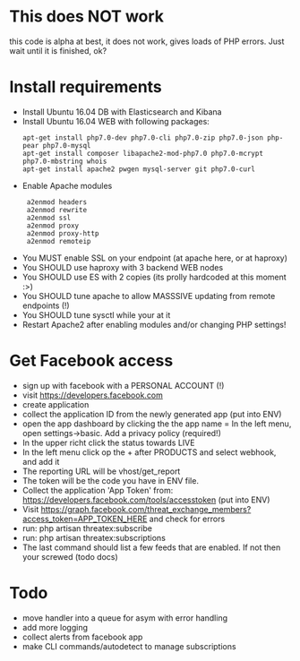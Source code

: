 # This does NOT work
this code is alpha at best, it does not work, gives loads of PHP errors. Just wait until
it is finished, ok?

# Install requirements
- Install Ubuntu 16.04 DB with Elasticsearch and Kibana
- Install Ubuntu 16.04 WEB with following packages:
  ````  
  apt-get install php7.0-dev php7.0-cli php7.0-zip php7.0-json php-pear php7.0-mysql 
  apt-get install composer libapache2-mod-php7.0 php7.0-mcrypt php7.0-mbstring whois
  apt-get install apache2 pwgen mysql-server git php7.0-curl
  ````
- Enable Apache modules
  ````
   a2enmod headers
   a2enmod rewrite
   a2enmod ssl
   a2enmod proxy
   a2enmod proxy-http
   a2enmod remoteip
  ````
- You MUST enable SSL on your endpoint (at apache here, or at haproxy)
- You SHOULD use haproxy with 3 backend WEB nodes
- You SHOULD use ES with 2 copies (its prolly hardcoded at this moment :>)
- You SHOULD tune apache to allow MASSSIVE updating from remote endpoints (!)
- You SHOULD tune sysctl while your at it
- Restart Apache2 after enabling modules and/or changing PHP settings!

# Get Facebook access
- sign up with facebook with a PERSONAL ACCOUNT (!)
- visit https://developers.facebook.com
- create application
- collect the application ID from the newly generated app (put into ENV)
- open the app dashboard by clicking the the app name
= In the left menu, open settings->basic. Add a privacy policy (required!)
- In the upper richt click the status towards LIVE
- In the left menu click op the + after PRODUCTS and select webhook, and add it
- The reporting URL will be vhost/get_report
- The token will be the code you have in ENV file.
- Collect the application 'App Token' from: https://developers.facebook.com/tools/accesstoken (put into ENV)
- Visit https://graph.facebook.com/threat_exchange_members?access_token=APP_TOKEN_HERE and check for errors
- run: php artisan threatex:subscribe
- run: php artisan threatex:subscriptions
- The last command should list a few feeds that are enabled. If not then your screwed (todo docs)

# Todo
- move handler into a queue for asym with error handling
- add more logging
- collect alerts from facebook app
- make CLI commands/autodetect to manage subscriptions